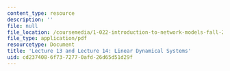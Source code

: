 ```yaml
---
content_type: resource
description: ''
file: null
file_location: /coursemedia/1-022-introduction-to-network-models-fall-2018/cd2374086f7372770afd26d65d51d29f_MIT1_022F18_lec13_and_lec14.pdf
file_type: application/pdf
resourcetype: Document
title: 'Lecture 13 and Lecture 14: Linear Dynamical Systems'
uid: cd237408-6f73-7277-0afd-26d65d51d29f
---
```


